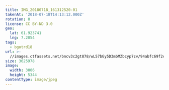 ```yaml
---
title: IMG_20180718_161312520-01
takenAt: '2018-07-18T14:13:12.000Z'
rotation: 0
license: CC BY-ND 3.0
geo:
  lat: 61.923741
  lng: 7.2054
tags:
  - bgotrd18
url: >-
  //images.ctfassets.net/bncv3c2gt878/wL57bGy5D3mbMZbcyp7zv/94abfc69f2c4d2e5edf3b3cc8e0b6c9b/img_20180718_161312520-01_42955755385_o
size: 3625978
image:
  width: 3006
  height: 5344
contentType: image/jpeg
---
```


